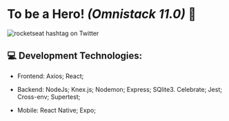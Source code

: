 # To be a **Hero!** *(Omnistack 11.0)*  🚀

 ![rocketseat hashtag on Twitter](https://pbs.twimg.com/media/EULFNxhXgAAWXcq.jpg)

## 💻 Development Technologies:


 - Frontend:
	Axios;
	React;

 - Backend:
    NodeJs;
    Knex.js;
    Nodemon;
    Express;
    SQlite3.
    Celebrate;
    Jest;
    Cross-env;
    Supertest;

 - Mobile:
    React Native;
    Expo;